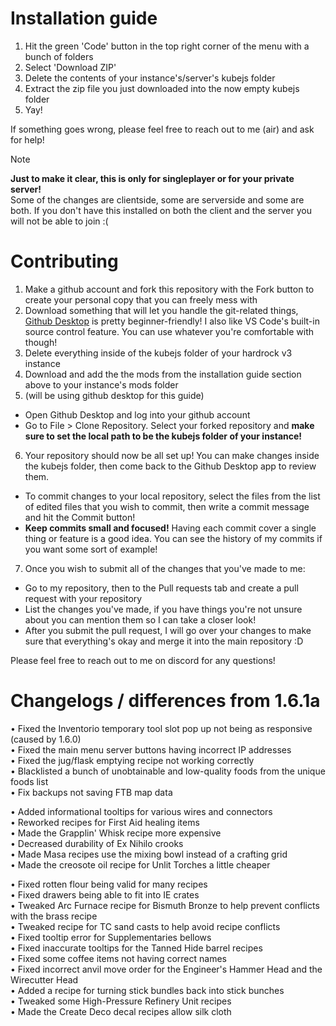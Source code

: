 # Installation guide
1. Hit the green 'Code' button in the top right corner of the menu with a bunch of folders
2. Select 'Download ZIP'
3. Delete the contents of your instance's/server's kubejs folder
4. Extract the zip file you just downloaded into the now empty kubejs folder
5. Yay!

If something goes wrong, please feel free to reach out to me (air) and ask for help!

> [!note]
> **Just to make it clear, this is only for singleplayer or for your private server!**  
> Some of the changes are clientside, some are serverside and some are both. If you don't have this installed on both the client and the server you will not be able to join :(

# Contributing
1. Make a github account and fork this repository with the Fork button to create your personal copy that you can freely mess with
2. Download something that will let you handle the git-related things, [Github Desktop](https://desktop.github.com/download/) is pretty beginner-friendly! I also like VS Code's built-in source control feature. You can use whatever you're comfortable with though!
3. Delete everything inside of the kubejs folder of your hardrock v3 instance
4. Download and add the the mods from the installation guide section above to your instance's mods folder
5. (will be using github desktop for this guide)
- Open Github Desktop and log into your github account
- Go to File > Clone Repository. Select your forked repository and **make sure to set the local path to be the kubejs folder of your instance!**
6. Your repository should now be all set up! You can make changes inside the kubejs folder, then come back to the Github Desktop app to review them.
- To commit changes to your local repository, select the files from the list of edited files that you wish to commit, then write a commit message and hit the Commit button!
- **Keep commits small and focused!** Having each commit cover a single thing or feature is a good idea. You can see the history of my commits if you want some sort of example!
7. Once you wish to submit all of the changes that you've made to me:
- Go to my repository, then to the Pull requests tab and create a pull request with your repository
- List the changes you've made, if you have things you're not unsure about you can mention them so I can take a closer look!
- After you submit the pull request, I will go over your changes to make sure that everything's okay and merge it into the main repository :D

Please feel free to reach out to me on discord for any questions!



# Changelogs / differences from 1.6.1a
• Fixed the Inventorio temporary tool slot pop up not being as responsive (caused by 1.6.0) <br/>
• Fixed the main menu server buttons having incorrect IP addresses <br/>
• Fixed the jug/flask emptying recipe not working correctly <br/>
• Blacklisted a bunch of unobtainable and low-quality foods from the unique foods list <br/>
• Fix backups not saving FTB map data <br/>

• Added informational tooltips for various wires and connectors <br/>
• Reworked recipes for First Aid healing items <br/>
• Made the Grapplin' Whisk recipe more expensive <br/>
• Decreased durability of Ex Nihilo crooks <br/>
• Made Masa recipes use the mixing bowl instead of a crafting grid <br/>
• Made the creosote oil recipe for Unlit Torches a little cheaper <br/>

• Fixed rotten flour being valid for many recipes <br/>
• Fixed drawers being able to fit into IE crates <br/>
• Tweaked Arc Furnace recipe for Bismuth Bronze to help prevent conflicts with the brass recipe <br/>
• Tweaked recipe for TC sand casts to help avoid recipe conflicts <br/>
• Fixed tooltip error for Supplementaries bellows <br/>
• Fixed inaccurate tooltips for the Tanned Hide barrel recipes <br/>
• Fixed some coffee items not having correct names <br/>
• Fixed incorrect anvil move order for the Engineer's Hammer Head and the Wirecutter Head <br/>
• Added a recipe for turning stick bundles back into stick bunches <br/>
• Tweaked some High-Pressure Refinery Unit recipes <br/>
• Made the Create Deco decal recipes allow silk cloth <br/>